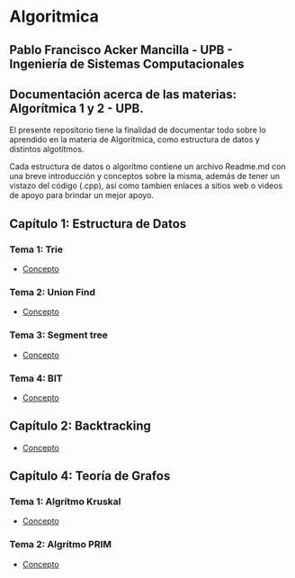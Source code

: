 # Algoritmica

**Pablo Francisco Acker Mancilla** -
**UPB** -
**Ingeniería de Sistemas Computacionales**
-------------------------------------------------
Documentación acerca de las materias: Algorítmica 1 y 2 - UPB.
--------------------------------------------------
El presente repositorio tiene la finalidad de documentar todo sobre lo aprendido en la materia de Algorítmica, como estructura de datos y distintos algotítmos.

Cada estructura de datos o algorítmo contiene un archivo Readme.md con una breve introducción y conceptos sobre la misma, además de tener un vistazo del código (.cpp), así como tambien enlaces a sitios web o videos de apoyo para brindar un mejor apoyo.

## Capítulo 1: Estructura de Datos
### Tema 1: Trie
- [Concepto](https://github.com/PabloAcker/Algoritmica/tree/main/Cap1%20Estructura%20de%20Datos/Trie)
### Tema 2: Union Find
- [Concepto](https://github.com/PabloAcker/Algoritmica/tree/main/Cap1%20Estructura%20de%20Datos/Union%20Find)
### Tema 3: Segment tree
- [Concepto](https://github.com/PabloAcker/Algoritmica/tree/main/Cap1%20Estructura%20de%20Datos/Segment%20Tree)
### Tema 4: BIT
- [Concepto](https://github.com/PabloAcker/Algoritmica/tree/main/Cap1%20Estructura%20de%20Datos/BIT)

## Capítulo 2: Backtracking
- [Concepto](https://github.com/PabloAcker/Algoritmica/tree/main/Cap2%20Backtracking)

## Capítulo 4: Teoría de Grafos
### Tema 1: Algrítmo Kruskal
- [Concepto](https://github.com/PabloAcker/Algoritmica/tree/main/Cap4%20Teor%C3%ADa%20de%20Grafos/Algor%C3%ADtmo%20Kruskal)
### Tema 2: Algrítmo PRIM
- [Concepto]()
